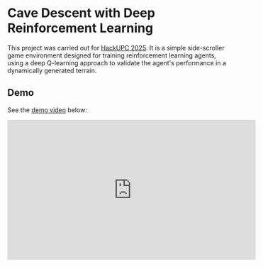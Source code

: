 # Cave Descent with Deep Reinforcement Learning 

This project was carried out for [HackUPC 2025](https://hackupc-2025.devpost.com/).
It is a simple side-scroller game environment designed for training reinforcement learning agents, using a deep Q-learning approach to validate the agent's performance in a dynamically generated terrain.

## Demo
See the [demo video](https://youtu.be/yS4YqpJ8GS0) below:

<iframe width="560" height="315" src="https://www.youtube.com/embed/yS4YqpJ8GS0?si=oTgunJNUoMqzHymK" title="YouTube video player" frameborder="0" allow="accelerometer; autoplay; clipboard-write; encrypted-media; gyroscope; picture-in-picture; web-share" referrerpolicy="strict-origin-when-cross-origin" allowfullscreen></iframe>